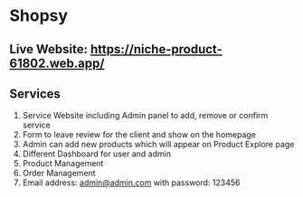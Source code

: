 # Shopsy

## Live Website: https://niche-product-61802.web.app/

## Services

1. Service Website including Admin panel to add, remove or confirm service
2. Form to leave review for the client and show on the homepage
3. Admin can add new products which will appear on Product Explore page
4. Different Dashboard for user and admin
5. Product Management
6. Order Management
7. Email address: admin@admin.com with password: 123456
